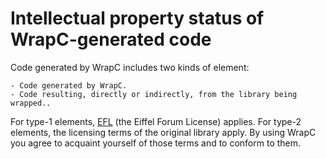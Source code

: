 # Intellectual property status of WrapC-generated code

Code generated by WrapC includes two kinds of element:

	- Code generated by WrapC.
	- Code resulting, directly or indirectly, from the library being wrapped..

For type-1 elements, [EFL](./License.txt) (the Eiffel Forum License) applies. For type-2 elements, the licensing terms of the original library apply. By using WrapC you agree to acquaint yourself of those terms and to conform to them.
